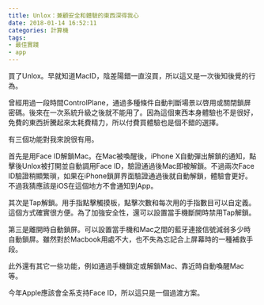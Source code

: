 ```yaml
---
title: Unlox：兼顧安全和體驗的東西深得我心
date: 2018-01-14 16:52:11
categories: 計算機
tags:
- 最佳實踐
- app
---
```

買了Unlox。早就知道MacID，陰差陽錯一直沒買，所以這又是一次後知後覺的行為。

曾經用過一段時間ControlPlane，通過多種條件自動判斷場景以啓用或關閉鎖屏密碼。後來在一次系統升級之後就不能用了。因為這個東西本身體驗也不是很好，免費的東西折騰起來太耗費精力，所以付費買體驗也是個不錯的選擇。

有三個功能對我來說很有用。

首先是用Face ID解鎖Mac。在Mac被喚醒後，iPhone X自動彈出解鎖的通知，點擊後Unlox被打開並自動調用Face ID，驗證通過後Mac即被解鎖。不過兩次Face ID驗證稍顯繁瑣，如果在iPhone鎖屏界面驗證通過後就自動解鎖，體驗會更好。不過我猜應該是iOS在這個地方不會通知到App。

其次是Tap解鎖。用手指點擊觸摸板，點擊次數和每次用的手指數目可以自定義。這個方式確實很方便。為了加強安全性，還可以設置當手機斷開時禁用Tap解鎖。

第三是離開時自動鎖屏。可以設置當手機和Mac之間的藍牙連接信號減弱多少時自動鎖屏。雖然對於Macbook用處不大，也不失為忘記合上屏幕時的一種補救手段。

此外還有其它一些功能，例如通過手機鎖定或解鎖Mac、靠近時自動喚醒Mac等。

今年Apple應該會全系支持Face ID，所以這只是一個過渡方案。


